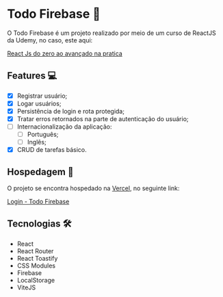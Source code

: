# Todo Firebase 📝

O Todo Firebase é um projeto realizado por meio de um curso de ReactJS da Udemy, no caso, este aqui:

[React Js do zero ao avançado na pratica](https://www.udemy.com/course/curso-reactjs/)

## Features 💻

- [x] Registrar usuário;
- [x] Logar usuários;
- [x] Persistência de login e rota protegida;
- [x] Tratar erros retornados na parte de autenticação do usuário;
- [ ] Internacionalização da aplicação:
  - [ ] Português;
  - [ ] Inglês;
- [x] CRUD de tarefas básico.

## Hospedagem 🏨

O projeto se encontra hospedado na [Vercel](https://vercel.com), no seguinte link:

[Login - Todo Firebase](https://todo-firebase-h3rmel.vercel.app/)

## Tecnologias 🛠️

- React
- React Router
- React Toastify
- CSS Modules
- Firebase
- LocalStorage
- ViteJS
